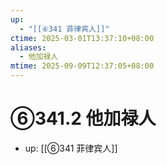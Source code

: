 ```yaml
---
up:
  - "[[⑥341 菲律宾人]]"
ctime: 2025-03-01T13:37:10+08:00
aliases:
  - 他加禄人
mtime: 2025-09-09T12:37:05+08:00
---
```


# ⑥341.2 他加禄人

- up: [[⑥341 菲律宾人]]

